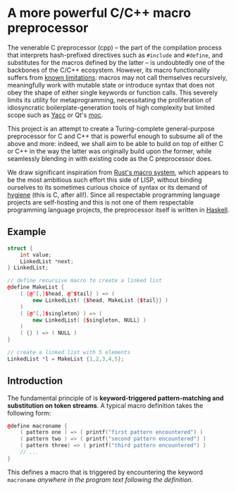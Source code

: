 A more powerful C/C++ macro preprocessor
========================================

The venerable C preprocessor (cpp) – the part of the compilation process that interprets hash-prefixed directives such as `#include` and `#define`, and substitutes for the macros defined by the latter – is undoubtedly one of the backbones of the C/C++ ecosystem. However, its macro functionality suffers from [known limitations](https://gcc.gnu.org/onlinedocs/cpp/Self-Referential-Macros.html): macros may not call themselves recursively, meaningfully work with mutable state or introduce syntax that does not obey the shape of either single keywords or function calls. This severely limits its utility for metaprogramming, necessitating the proliferation of idiosyncratic boilerplate-generation tools of high complexity but limited scope such as [Yacc](https://en.wikipedia.org/wiki/Yacc) or Qt's [moc](http://doc.qt.io/archives/qt-4.8/moc.html).

This project is an attempt to create a Turing-complete general-purpose preprocessor for C and C++ that is powerful enough to subsume all of the above and more: indeed, we shall aim to be able to build on top of either C or C++ in the way the latter was originally build upon the former, while seamlessly blending in with existing code as the C preprocessor does. 

We draw significant inspiration from [Rust's macro system](https://doc.rust-lang.org/nightly/book/second-edition/appendix-04-macros.html), which appears to be the most ambitious such effort this side of LISP, without binding ourselves to its sometimes curious choice of syntax or its demand of [hygiene](https://en.wikipedia.org/wiki/Hygienic_macro) (this is C, after all!). Since all respectable programming language projects are self-hosting and this is not one of them respectable programming language projects, the preprocessor itself is written in [Haskell](https://en.wikipedia.org/wiki/Haskell).

Example
-------

```c++
struct {
    int value;
    LinkedList *next;
} LinkedList;

// define recursive macro to create a linked list
@define MakeList {
    ( {@^[,]$head, @^$tail} ) => (
        new LinkedList( {$head, MakeList {$tail}} )
    )
    ( {@^[,]$singleton} ) => (
        new LinkedList( {$singleton, NULL} )
    )
    ( {} ) => ( NULL )
}

// create a linked list with 5 elements
LinkedList *l = MakeList {1,2,3,4,5};
```

Introduction
------------

The fundamental principle of <macros> is **keyword-triggered pattern-matching and substitution on token streams**. A typical macro definition takes the following form:
```c++
@define macroname {
    ( pattern one ) => ( printf("first pattern encountered") )
    ( pattern two ) => ( printf("second pattern encountered") )
    ( pattern three) => ( printf("third pattern encountered") )
    // ...
}
```
This defines a macro that is triggered by encountering the keyword `macroname` *anywhere in the program text following the definition*. 

